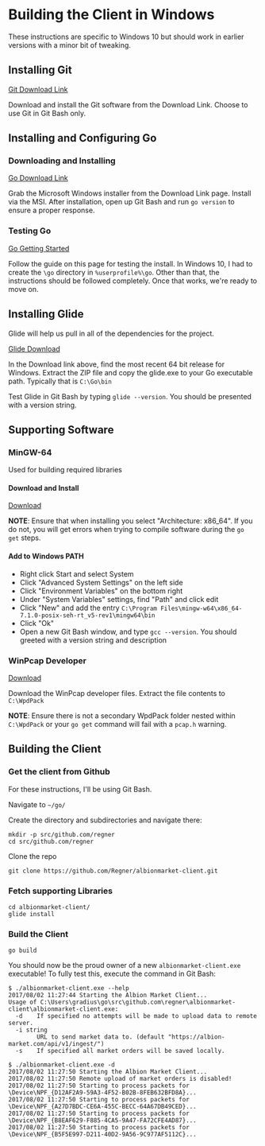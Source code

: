 # Building the Client in Windows
These instructions are specific to Windows 10 but should work in earlier versions with a minor bit of tweaking.

## Installing Git
[Git Download Link](https://git-scm.com/download/win)

Download and install the Git software from the Download Link. Choose to use Git in Git Bash only.

## Installing and Configuring Go
### Downloading and Installing
[Go Download Link](https://golang.org/doc/install#windows)

Grab the Microsoft Windows installer from the Download Link page. Install via the MSI. After installation, open up Git Bash and run `go version` to ensure a proper response.

### Testing Go
[Go Getting Started](https://golang.org/doc/install)

Follow the guide on this page for testing the install. In Windows 10, I had to create the `\go` directory in `%userprofile%\go`. Other than that, the instructions should be followed completely. Once that works, we're ready to move on.

## Installing Glide
Glide will help us pull in all of the dependencies for the project.

[Glide Download](https://github.com/Masterminds/glide/releases)

In the Download link above, find the most recent 64 bit release for Windows. Extract the ZIP file and copy the glide.exe to your Go executable path. Typically that is `C:\Go\bin`

Test Glide in Git Bash by typing `glide --version`. You should be presented with a version string.

## Supporting Software

### MinGW-64
Used for building required libraries

#### Download and Install
[Download](https://sourceforge.net/projects/mingw-w64/files/latest/download)

**NOTE**: Ensure that when installing you select "Architecture: x86_64". If you do not, you will get errors when trying to compile software during the `go get` steps.

#### Add to Windows PATH
* Right click Start and select System
* Click "Advanced System Settings" on the left side
* Click "Environment Variables" on the bottom right
* Under "System Variables" settings, find "Path" and click edit
* Click "New" and add the entry `C:\Program Files\mingw-w64\x86_64-7.1.0-posix-seh-rt_v5-rev1\mingw64\bin`
* Click "Ok"
* Open a new Git Bash window, and type `gcc --version`. You should greeted with a version string and description 

### WinPcap Developer
[Download](https://www.winpcap.org/devel.htm)

Download the WinPcap developer files. Extract the file contents to `C:\WpdPack`

**NOTE**: Ensure there is not a secondary WpdPack folder nested within `C:\WpdPack` or your `go get` command will fail with a `pcap.h` warning.

## Building the Client

### Get the client from Github
For these instructions, I'll be using Git Bash.

Navigate to `~/go/`

Create the directory and subdirectories and navigate there:
```
mkdir -p src/github.com/regner
cd src/github.com/regner
```

Clone the repo

`git clone https://github.com/Regner/albionmarket-client.git`

### Fetch supporting Libraries

```
cd albionmarket-client/
glide install
```

### Build the Client

```
go build
```

You should now be the proud owner of a new `albionmarket-client.exe` executable! To fully test this, execute the command in Git Bash:

```
$ ./albionmarket-client.exe --help
2017/08/02 11:27:44 Starting the Albion Market Client...
Usage of C:\Users\gradius\go\src\github.com\regner\albionmarket-client\albionmarket-client.exe:
  -d    If specified no attempts will be made to upload data to remote server.
  -i string
        URL to send market data to. (default "https://albion-market.com/api/v1/ingest/")
  -s    If specified all market orders will be saved locally.
```

```
$ ./albionmarket-client.exe -d
2017/08/02 11:27:50 Starting the Albion Market Client...
2017/08/02 11:27:50 Remote upload of market orders is disabled!
2017/08/02 11:27:50 Starting to process packets for \Device\NPF_{D12AF2A9-59A3-4F52-B02B-8FEB632BFD8A}...
2017/08/02 11:27:50 Starting to process packets for \Device\NPF_{A27D7BDC-CE6A-455C-BECC-64A67DB49CED}...
2017/08/02 11:27:50 Starting to process packets for \Device\NPF_{B8EAF629-F885-4CA5-9A47-FA72CFE4AD87}...
2017/08/02 11:27:50 Starting to process packets for \Device\NPF_{B5F5E997-D211-40D2-9A56-9C977AF5112C}...
```

